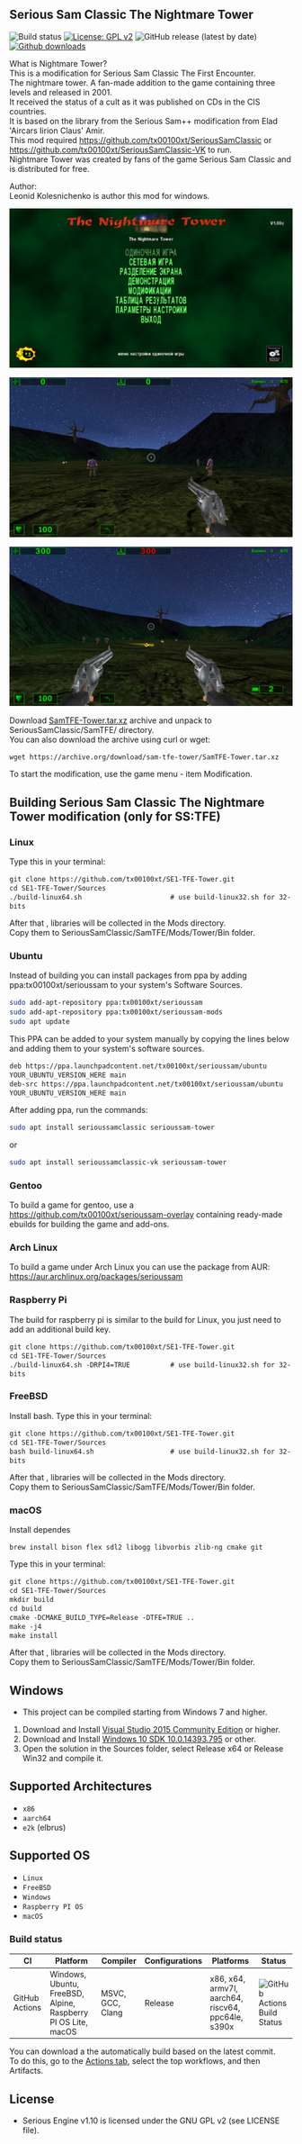 ## Serious Sam Classic The Nightmare Tower
![Build status](https://github.com/tx00100xt/SE1-TFE-Tower/actions/workflows/cibuild.yml/badge.svg)
[![License: GPL v2](https://img.shields.io/badge/License-GPL_v2-blue.svg)](https://www.gnu.org/licenses/old-licenses/gpl-2.0.en.html)
![GitHub release (latest by date)](https://img.shields.io/github/v/release/tx00100xt/SE1-TFE-Tower)
[![Github downloads](https://img.shields.io/github/downloads/tx00100xt/SE1-TFE-Tower/total.svg?logo=github&logoColor=white&style=flat-square&color=E75776)]()

What is Nightmare Tower?  
This is a modification for Serious Sam Classic The First Encounter.  
The nightmare tower. A fan-made addition to the game containing three levels and released in 2001.  
It received the status of a cult as it was published on CDs in the CIS countries.  
It is based on the library from the Serious Sam++ modification from Elad 'Aircars Iirion Claus' Amir.  
This mod required https://github.com/tx00100xt/SeriousSamClassic or https://github.com/tx00100xt/SeriousSamClassic-VK to run.  
Nightmare Tower was created by fans of the game Serious Sam Classic and is distributed for free.    

Author:  
Leonid Kolesnichenko is author this mod for windows.  

![TW1](https://raw.githubusercontent.com/tx00100xt/SE1-TFE-Tower/main/Images/tower-1.png)

![TW2](https://raw.githubusercontent.com/tx00100xt/SE1-TFE-Tower/main/Images/tower-2.png)

![TW3](https://raw.githubusercontent.com/tx00100xt/SE1-TFE-Tower/main/Images/tower-3.png)


Download [SamTFE-Tower.tar.xz] archive and unpack to  SeriousSamClassic/SamTFE/ directory.  
You can also download the archive using curl or wget:
```
wget https://archive.org/download/sam-tfe-tower/SamTFE-Tower.tar.xz
```
To start the modification, use the game menu - item Modification.

Building Serious Sam Classic The Nightmare Tower modification (only for SS:TFE)
-------------------------------------------------------------------------------

### Linux

Type this in your terminal:

```
git clone https://github.com/tx00100xt/SE1-TFE-Tower.git
cd SE1-TFE-Tower/Sources
./build-linux64.sh                   	# use build-linux32.sh for 32-bits
```
After that , libraries will be collected in the Mods directory.  
Copy them to SeriousSamClassic/SamTFE/Mods/Tower/Bin folder.

### Ubuntu

Instead of building you can install packages from ppa by adding ppa:tx00100xt/serioussam to your system's Software Sources.
```bash
sudo add-apt-repository ppa:tx00100xt/serioussam
sudo add-apt-repository ppa:tx00100xt/serioussam-mods
sudo apt update
```
This PPA can be added to your system manually by copying the lines below and adding them to your system's software sources.
```
deb https://ppa.launchpadcontent.net/tx00100xt/serioussam/ubuntu YOUR_UBUNTU_VERSION_HERE main 
deb-src https://ppa.launchpadcontent.net/tx00100xt/serioussam/ubuntu YOUR_UBUNTU_VERSION_HERE main 
```
After adding ppa, run the commands:
```bash
sudo apt install serioussamclassic serioussam-tower
```
or
```bash
sudo apt install serioussamclassic-vk serioussam-tower
```

### Gentoo

To build a game for gentoo, use a https://github.com/tx00100xt/serioussam-overlay containing ready-made ebuilds for building the game and add-ons.

### Arch Linux

To build a game under Arch Linux you can use the package from AUR: https://aur.archlinux.org/packages/serioussam

### Raspberry Pi

The build for raspberry pi is similar to the build for Linux, you just need to add an additional build key.

```
git clone https://github.com/tx00100xt/SE1-TFE-Tower.git
cd SE1-TFE-Tower/Sources
./build-linux64.sh -DRPI4=TRUE	        # use build-linux32.sh for 32-bits
```
### FreeBSD

Install bash. 
Type this in your terminal:

```
git clone https://github.com/tx00100xt/SE1-TFE-Tower.git
cd SE1-TFE-Tower/Sources
bash build-linux64.sh 	                # use build-linux32.sh for 32-bits
```
After that , libraries will be collected in the Mods directory.  
Copy them to SeriousSamClassic/SamTFE/Mods/Tower/Bin folder.

### macOS

Install dependes
```
brew install bison flex sdl2 libogg libvorbis zlib-ng cmake git
```
Type this in your terminal:
```
git clone https://github.com/tx00100xt/SE1-TFE-Tower.git
cd SE1-TFE-Tower/Sources
mkdir build
cd build
cmake -DCMAKE_BUILD_TYPE=Release -DTFE=TRUE ..
make -j4
make install
```
After that , libraries will be collected in the Mods directory.   
Copy them to SeriousSamClassic/SamTFE/Mods/Tower/Bin folder.

Windows
-------
* This project can be compiled starting from Windows 7 and higher.

1. Download and Install [Visual Studio 2015 Community Edition] or higher.
2. Download and Install [Windows 10 SDK 10.0.14393.795] or other.
3. Open the solution in the Sources folder, select Release x64 or Release Win32 and compile it.

Supported Architectures
----------------------
* `x86`
* `aarch64`
* `e2k` (elbrus)

Supported OS
-----------
* `Linux`
* `FreeBSD`
* `Windows`
* `Raspberry PI OS`
* `macOS`

### Build status
|CI|Platform|Compiler|Configurations|Platforms|Status|
|---|---|---|---|---|---|
|GitHub Actions|Windows, Ubuntu, FreeBSD, Alpine, Raspberry PI OS Lite, macOS|MSVC, GCC, Clang|Release|x86, x64, armv7l, aarch64, riscv64, ppc64le, s390x|![GitHub Actions Build Status](https://github.com/tx00100xt/SE1-TFE-Tower/actions/workflows/cibuild.yml/badge.svg)

You can download a the automatically build based on the latest commit.  
To do this, go to the [Actions tab], select the top workflows, and then Artifacts.

License
-------

* Serious Engine v1.10 is licensed under the GNU GPL v2 (see LICENSE file).


[SamTFE-Tower.tar.xz]: https://drive.google.com/file/d/1-29nvJBlHDq9eOy1vEWX3tlgmyFDoYZP/view?usp=sharing "Serious Sam Classic The Nightmare Tower"
[Visual Studio 2015 Community Edition]: https://go.microsoft.com/fwlink/?LinkId=615448&clcid=0x409 "Visual Studio 2015 Community Edition"
[Windows 10 SDK 10.0.14393.795]: https://go.microsoft.com/fwlink/p/?LinkId=838916 "Windows 10 SDK 10.0.14393.795"
[Actions tab]: https://github.com/tx00100xt/SE1-TFE-Tower/actions "Download Artifacts"
